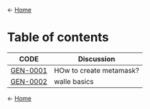 
<- [Home](https://github.com/polygonnow)

# Table of contents 


| CODE | Discussion |
| - | - |
| [GEN-0001](https://github.com/polygonnow/GEN/blob/main/GEN-0001.md) | HOw to create metamask? |
| [GEN-0002](https://github.com/polygonnow/GEN/blob/main/GEN-0002.md) | walle basics |




























<- [Home](https://github.com/polygonnow)
